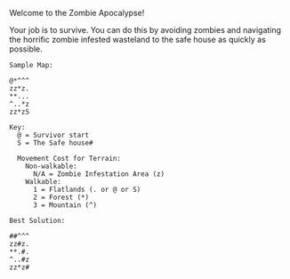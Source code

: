 
Welcome to the Zombie Apocalypse!

Your job is to survive. You can do this by avoiding zombies and navigating
the horrific zombie infested wasteland to the safe house as quickly as possible.
```
Sample Map:

@*^^^
zz*z.
**...
^..*z
zz*zS
```
```
Key:
  @ = Survivor start
  S = The Safe house#

  Movement Cost for Terrain:
    Non-walkable:
      N/A = Zombie Infestation Area (z)
    Walkable:
      1 = Flatlands (. or @ or S)
      2 = Forest (*)
      3 = Mountain (^)
```
```
Best Solution:

##^^^
zz#z.
**.#.
^..#z
zz*z#
```
